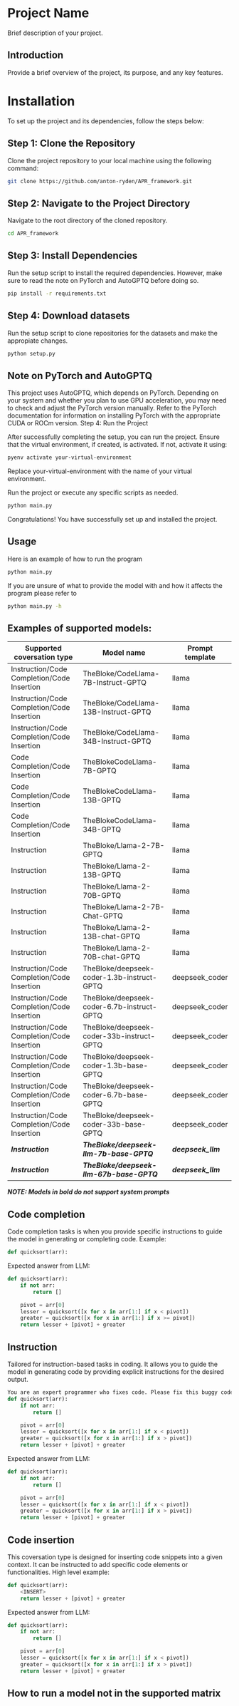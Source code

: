 # Project Name

Brief description of your project.

## Introduction

Provide a brief overview of the project, its purpose, and any key features.

# Installation

To set up the project and its dependencies, follow the steps below:
##  Step 1: Clone the Repository

Clone the project repository to your local machine using the following command:

```bash
git clone https://github.com/anton-ryden/APR_framework.git
```
## Step 2: Navigate to the Project Directory
Navigate to the root directory of the cloned repository.
```bash
cd APR_framework
```

## Step 3: Install Dependencies

Run the setup script to install the required dependencies. However, make sure to read the note on PyTorch and AutoGPTQ before doing so.

```bash
pip install -r requirements.txt
```

## Step 4: Download datasets

Run the setup script to clone repositories for the datasets and make the appropiate changes. 

```bash
python setup.py
```

## Note on PyTorch and AutoGPTQ

This project uses AutoGPTQ, which depends on PyTorch. Depending on your system and whether you plan to use GPU acceleration, you may need to check and adjust the PyTorch version manually. Refer to the PyTorch documentation for information on installing PyTorch with the appropriate CUDA or ROCm version.
Step 4: Run the Project

After successfully completing the setup, you can run the project. Ensure that the virtual environment, if created, is activated. If not, activate it using:

```bash
pyenv activate your-virtual-environment
```
Replace your-virtual-environment with the name of your virtual environment.

Run the project or execute any specific scripts as needed.

```bash
python main.py
```

Congratulations! You have successfully set up and installed the project.

## Usage
Here is an example of how to run the program 
```bash
python main.py 
```
If you are unsure of what to provide the model with and how it affects the program please refer to

```bash
python main.py -h
```

## Examples of supported models:
| Supported coversation type                | Model name                                    | Prompt template |
| ------------------------------------------| ----------------------------------------------| ----------------|
| Instruction/Code Completion/Code Insertion| TheBloke/CodeLlama-7B-Instruct-GPTQ           | llama           |
| Instruction/Code Completion/Code Insertion| TheBloke/CodeLlama-13B-Instruct-GPTQ          | llama           |
| Instruction/Code Completion/Code Insertion| TheBloke/CodeLlama-34B-Instruct-GPTQ          | llama           |
| Code Completion/Code Insertion            | TheBlokeCodeLlama-7B-GPTQ                     | llama           |
| Code Completion/Code Insertion            | TheBlokeCodeLlama-13B-GPTQ                    | llama           |
| Code Completion/Code Insertion            | TheBlokeCodeLlama-34B-GPTQ                    | llama           |
| Instruction                               | TheBloke/Llama-2-7B-GPTQ                      | llama           |
| Instruction                               | TheBloke/Llama-2-13B-GPTQ                     | llama           |
| Instruction                               | TheBloke/Llama-2-70B-GPTQ                     | llama           |
| Instruction                               | TheBloke/Llama-2-7B-Chat-GPTQ                 | llama           |
| Instruction                               | TheBloke/Llama-2-13B-chat-GPTQ                | llama           |
| Instruction                               | TheBloke/Llama-2-70B-chat-GPTQ                | llama           |
| Instruction/Code Completion/Code Insertion| TheBloke/deepseek-coder-1.3b-instruct-GPTQ    | deepseek_coder  |
| Instruction/Code Completion/Code Insertion| TheBloke/deepseek-coder-6.7b-instruct-GPTQ    | deepseek_coder  |
| Instruction/Code Completion/Code Insertion| TheBloke/deepseek-coder-33b-instruct-GPTQ     | deepseek_coder  |
| Instruction/Code Completion/Code Insertion| TheBloke/deepseek-coder-1.3b-base-GPTQ        | deepseek_coder  |
| Instruction/Code Completion/Code Insertion| TheBloke/deepseek-coder-6.7b-base-GPTQ        | deepseek_coder  |
| Instruction/Code Completion/Code Insertion| TheBloke/deepseek-coder-33b-base-GPTQ         | deepseek_coder  |
| ***Instruction***                         | ***TheBloke/deepseek-llm-7b-base-GPTQ***      |***deepseek_llm***|
| ***Instruction***                         | ***TheBloke/deepseek-llm-67b-base-GPTQ***     | ***deepseek_llm***| 

***NOTE: Models in bold do not support system prompts***
## Code completion
Code completion tasks is when you provide specific instructions to guide the model in generating or completing code.
Example:
```python
def quicksort(arr):
```
Expected answer from LLM:
```python
def quicksort(arr):
    if not arr:
        return []

    pivot = arr[0]
    lesser = quicksort([x for x in arr[1:] if x < pivot])
    greater = quicksort([x for x in arr[1:] if x >= pivot])
    return lesser + [pivot] + greater
```
## Instruction
Tailored for instruction-based tasks in coding. It allows you to guide the model in generating code by providing explicit instructions for the desired output.
```python
You are an expert programmer who fixes code. Please fix this buggy code:
def quicksort(arr):
    if not arr:
        return []

    pivot = arr[0]
    lesser = quicksort([x for x in arr[1:] if x < pivot])
    greater = quicksort([x for x in arr[1:] if x > pivot])
    return lesser + [pivot] + greater
```
Expected answer from LLM:
```python
def quicksort(arr):
    if not arr:
        return []

    pivot = arr[0]
    lesser = quicksort([x for x in arr[1:] if x < pivot])
    greater = quicksort([x for x in arr[1:] if x > pivot])
    return lesser + [pivot] + greater
```
## Code insertion
This coversation type is designed for inserting code snippets into a given context. It can be instructed to add specific code elements or functionalities.
High level example:
```python
def quicksort(arr):
    <INSERT>
    return lesser + [pivot] + greater
```
Expected answer from LLM:
```python
def quicksort(arr):
    if not arr:
        return []

    pivot = arr[0]
    lesser = quicksort([x for x in arr[1:] if x < pivot])
    greater = quicksort([x for x in arr[1:] if x > pivot])
    return lesser + [pivot] + greater
```

## How to run a model not in the supported matrix